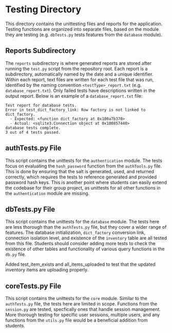# Testing Directory

This directory contains the unittesting files and reports for the application. Testing functions are organized into separate files, based on the module they are testing (e.g. `dbTests.py` tests features from the `database` module).

## Reports Subdirectory

The `reports` subdirectory is where generated reports are stored after running the `test.py` script from the repository root. Each report is a subdirectory, automatically named by the date and a unique identifier. Within each report, text files are written for each test file that was run, identified by the naming convention `<testType>_report.txt` (e.g. `database_report.txt`). Only failed tests have descriptions written in the output report. Below is an example of a `database_report.txt` file:

```text
Test report for database tests.
Error in test_dict_factory_link: Row factory is not linked to dict_factory.
  - Expected: <function dict_factory at 0x100a7b370>
  - Actual: <sqlite3.Connection object at 0x100857440>
database tests complete.
3 out of 4 tests passed.
```

## authTests.py File

This script contains the unittests for the `authentication` module. The tests focus on evaluating the `hash_password` function from the `authTools.py` file. This is done by ensuring that the salt is generated, used, and returned correctly, which requires the tests to reference generated and provided password hash keys. This is another point where students can easily extend the codebase for their group project, as unittests for all other functions in the `authentication` module are missing.

## dbTests.py File

This script contains the unittests for the `database` module. The tests here are less thorough than the `authTests.py` file, but they cover a wider range of features. The database initialization, `dict_factory` conversion link, connection isolation level, and existence of the `inventory` table are all tested from this file. Students should consider adding more tests to check the existence of other tables and functionality of various query functions in the `db.py` file.

Added test_item_exists and all_items_uploaded to test that the updated inventory items are uploading properly.

## coreTests.py File

This script contains the unittests for the `core` module. Similar to the `authTests.py` file, the tests here are limited in scope. Functions from the `session.py` are tested, specfically ones that handle session management. More thorough testing for specific user sessions, multiple users, and any functions from the `utils.py` file would be a beneficial addition from students.
